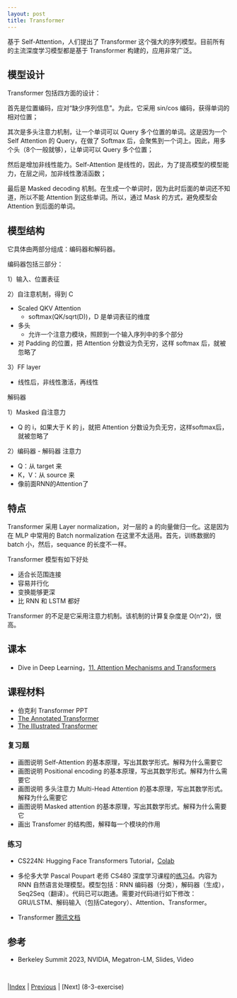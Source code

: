 ```yaml
---
layout: post
title: Transformer
---
```


基于 Self-Attention，人们提出了 Transformer 这个强大的序列模型。目前所有的主流深度学习模型都是基于 Transformer 构建的，应用非常广泛。

## 模型设计

Transformer 包括四方面的设计：

首先是位置编码，应对“缺少序列信息”。为此，它采用 sin/cos 编码，获得单词的相对位置；

其次是多头注意力机制，让一个单词可以 Query 多个位置的单词。这是因为一个 Self Attention 的 Query，在做了 Softmax 后，会聚焦到一个词上。因此，用多个头（8个一般就够），让单词可以 Query 多个位置；

然后是增加非线性能力。Self-Attention 是线性的，因此，为了提高模型的模型能力，在层之间，加非线性激活函数；

最后是 Masked decoding 机制。在生成一个单词时，因为此时后面的单词还不知道，所以不能 Attention 到这些单词。所以，通过 Mask 的方式，避免模型会 Attention 到后面的单词。

## 模型结构

它具体由两部分组成：编码器和解码器。

编码器包括三部分：

1）输入、位置表征

2）自注意机制，得到 C
- Scaled QKV Attention
    - softmax(QK/sqrt(D))，D 是单词表征的维度
- 多头
    - 允许一个注意力模块，照顾到一个输入序列中的多个部分
- 对 Padding 的位置，把 Attention 分数设为负无穷，这样 softmax 后，就被忽略了

3）FF layer
- 线性后，非线性激活，再线性

解码器

1）Masked 自注意力
- Q 的 i，如果大于 K 的 j，就把 Attention 分数设为负无穷，这样softmax后，就被忽略了

2）编码器 - 解码器 注意力
- Q：从 target 来
- K，V：从 source 来
- 像前面RNN的Attention了

## 特点

Transformer 采用 Layer normalization，对一层的 a 的向量做归一化。这是因为在 MLP 中常用的 Batch normalization 在这里不太适用。首先，训练数据的 batch 小，然后，sequance 的长度不一样。

Transformer 模型有如下好处
- 适合长范围连接
- 容易并行化
- 变换能够更深
- 比 RNN 和 LSTM 都好

Transformer 的不足是它采用注意力机制。该机制的计算复杂度是 O(n^2)，很高。

## 课本

- Dive in Deep Learning，[11. Attention Mechanisms and Transformers](https://d2l.ai/chapter_attention-mechanisms-and-transformers/index.html)

## 课程材料

- 伯克利 Transformer PPT
- [The Annotated Transformer](http://nlp.seas.harvard.edu/annotated-transformer/)
- [The Illustrated Transformer](https://jalammar.github.io/illustrated-transformer/)

### 复习题

- 画图说明 Self-Attention 的基本原理，写出其数学形式。解释为什么需要它
- 画图说明 Positional encoding 的基本原理，写出其数学形式。解释为什么需要它
- 画图说明 多头注意力 Multi-Head Attention 的基本原理，写出其数学形式。解释为什么需要它
- 画图说明 Masked attention 的基本原理，写出其数学形式。解释为什么需要它
- 画出 Transfomer 的结构图，解释每一个模块的作用

### 练习

- CS224N: Hugging Face Transformers Tutorial，[Colab](https://colab.research.google.com/drive/1pxc-ehTtnVM72-NViET_D2ZqOlpOi2LH?usp=sharing)

- 多伦多大学 Pascal Poupart 老师 CS480 深度学习课程的[练习4](https://cs.uwaterloo.ca/~ppoupart/teaching/cs480-winter23/assignments.html)。内容为 RNN 自然语言处理模型。模型包括：RNN 编码器（分类），解码器（生成），Seq2Seq（翻译）。代码已可以跑通。需要对代码进行如下修改：GRU/LSTM、解码输入（包括Category）、Attention、Transformer。

- Transformer [腾讯文档](https://docs.qq.com/doc/DT3VSdXV5UEVleGpz)

## 参考

- Berkeley Summit 2023, NVIDIA, Megatron-LM, Slides, Video

<br/>

|[Index](./) | [Previous](5-5-attention) | [Next] (8-3-exercise)
